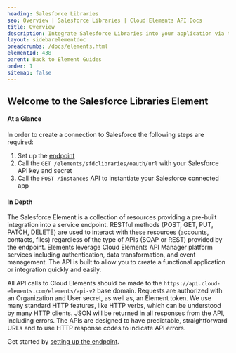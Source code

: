 ```yaml
---
heading: Salesforce Libraries
seo: Overview | Salesforce Libraries | Cloud Elements API Docs
title: Overview
description: Integrate Salesforce Libraries into your application via the Cloud Elements APIs.
layout: sidebarelementdoc
breadcrumbs: /docs/elements.html
elementId: 438
parent: Back to Element Guides
order: 1
sitemap: false
---
```


## Welcome to the Salesforce Libraries Element


#### At a Glance

In order to create a connection to Salesforce the following steps are required:

1. Set up the [endpoint](salesforce-libraries-endpoint-setup.html)
2. Call the `GET /elements/sfdclibraries/oauth/url` with your Salesforce API key and secret
3. Call the `POST /instances` API to instantiate your Salesforce connected app

#### In Depth

The Salesforce Element is a collection of resources providing a pre-built integration into a service endpoint. RESTful methods (POST, GET, PUT, PATCH, DELETE) are used to interact with these resources (accounts, contacts, files) regardless of the type of APIs (SOAP or REST) provided by the endpoint. Elements leverage Cloud Elements API Manager platform services including authentication, data transformation, and event management.  The API is built to allow you to create a functional application or integration quickly and easily.

All API calls to Cloud Elements should be made to the `https://api.cloud-elements.com/elements/api-v2` base domain. Requests are authorized with an Organization and User secret, as well as, an Element token.  We use many standard HTTP features, like HTTP verbs, which can be understood by many HTTP clients. JSON will be returned in all responses from the API, including errors. The APIs are designed to have predictable, straightforward URLs and to use HTTP response codes to indicate API errors.

Get started by [setting up the endpoint](salesforce-libraries-endpoint-setup.html).
